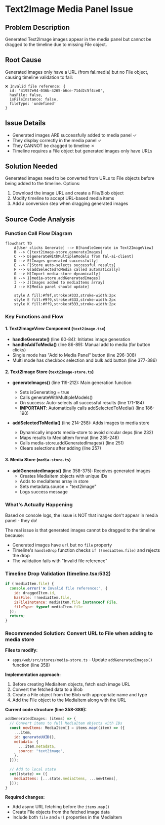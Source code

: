 # Text2Image Media Panel Issue

## Problem Description
Generated Text2Image images appear in the media panel but cannot be dragged to the timeline due to missing File object.

## Root Cause
Generated images only have a URL (from fal.media) but no File object, causing timeline validation to fail:

```
❌ Invalid file reference: {
  id: '41957e94-036b-4265-b6ce-714d2c5f4ce0', 
  hasFile: false, 
  isFileInstance: false, 
  fileType: 'undefined'
}
```

## Issue Details
- Generated images ARE successfully added to media panel ✓
- They display correctly in the media panel ✓  
- They CANNOT be dragged to timeline ✗
- Timeline requires a File object but generated images only have URLs

## Solution Needed
Generated images need to be converted from URLs to File objects before being added to the timeline. Options:
1. Download the image URL and create a File/Blob object
2. Modify timeline to accept URL-based media items
3. Add a conversion step when dragging generated images

## Source Code Analysis

### Function Call Flow Diagram

```mermaid
flowchart TD
    A[User clicks Generate] --> B[handleGenerate in Text2ImageView]
    B --> C[text2image-store.generateImages]
    C --> D[generateWithMultipleModels from fal-ai-client]
    D --> E[Images generated successfully]
    E --> F[Store auto-selects successful results]
    F --> G[addSelectedToMedia called automatically]
    G --> H[Import media-store dynamically]
    H --> I[media-store.addGeneratedImages]
    I --> J[Images added to mediaItems array]
    J --> K[Media panel should update]
    
    style A fill:#f9f,stroke:#333,stroke-width:2px
    style E fill:#9f9,stroke:#333,stroke-width:2px
    style K fill:#ff9,stroke:#333,stroke-width:2px
```

### Key Functions and Flow

#### 1. **Text2ImageView Component** (`text2image.tsx`)
- **handleGenerate()** (line 60-84): Initiates image generation
- **handleAddToMedia()** (line 86-89): Manual add to media (for button clicks)
- Single mode has "Add to Media Panel" button (line 296-308)
- Multi mode has checkbox selection and bulk add button (line 377-386)

#### 2. **Text2Image Store** (`text2image-store.ts`)
- **generateImages()** (line 119-212): Main generation function
  - Sets isGenerating = true
  - Calls generateWithMultipleModels()
  - On success: Auto-selects all successful results (line 171-184)
  - **IMPORTANT**: Automatically calls addSelectedToMedia() (line 186-190)
  
- **addSelectedToMedia()** (line 214-258): Adds images to media store
  - Dynamically imports media-store to avoid circular deps (line 232)
  - Maps results to MediaItem format (line 235-248)
  - Calls media-store.addGeneratedImages() (line 251)
  - Clears selections after adding (line 257)

#### 3. **Media Store** (`media-store.ts`)
- **addGeneratedImages()** (line 358-375): Receives generated images
  - Creates MediaItem objects with unique IDs
  - Adds to mediaItems array in store
  - Sets metadata.source = "text2image"
  - Logs success message

### What's Actually Happening

Based on console logs, the issue is NOT that images don't appear in media panel - they do!

The real issue is that generated images cannot be dragged to the timeline because:
- Generated images have `url` but no `file` property
- Timeline's `handleDrop` function checks `if (!mediaItem.file)` and rejects the drop
- The validation fails with "Invalid file reference"

### Timeline Drop Validation (timeline.tsx:532)
```javascript
if (!mediaItem.file) {
  console.error('❌ Invalid file reference:', {
    id: draggedItem.id,
    hasFile: !!mediaItem.file,
    isFileInstance: mediaItem.file instanceof File,
    fileType: typeof mediaItem.file
  });
  return;
}
```

### Recommended Solution: Convert URL to File when adding to media store

**Files to modify:**
- `apps/web/src/stores/media-store.ts` - Update `addGeneratedImages()` function (line 358)

**Implementation approach:**
1. Before creating MediaItem objects, fetch each image URL
2. Convert the fetched data to a Blob
3. Create a File object from the Blob with appropriate name and type
4. Add the File object to the MediaItem along with the URL

**Current code structure (line 358-389):**
```javascript
addGeneratedImages: (items) => {
  // Convert items to full MediaItem objects with IDs
  const newItems: MediaItem[] = items.map((item) => ({
    ...item,
    id: generateUUID(),
    metadata: {
      ...item.metadata,
      source: "text2image",
    },
  }));
  
  // Add to local state
  set((state) => ({
    mediaItems: [...state.mediaItems, ...newItems],
  }));
}
```

**Required changes:**
- Add async URL fetching before the `items.map()` 
- Create File objects from the fetched image data
- Include both `file` and `url` properties in the MediaItem